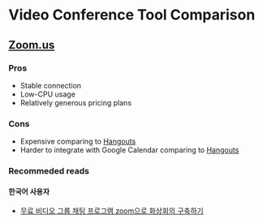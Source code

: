 # Video Conference Tool Comparison

## [Zoom.us](https://zoom.us)

### Pros

* Stable connection
* Low-CPU usage
* Relatively generous pricing plans

### Cons

* Expensive comparing to [Hangouts](https://hangouts.google.com/)
* Harder to integrate with Google Calendar comparing to [Hangouts](https://hangouts.google.com/)

### Recommeded reads

####  한국어 사용자

* [무료 비디오 그룹 채팅 프로그램 zoom으로 화상회의 구축하기](http://googler.pe.kr/wordpress/index.php/archives/16156)

